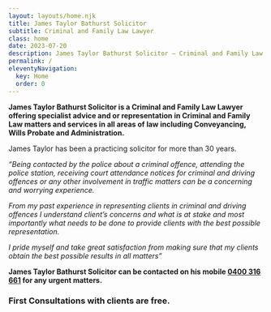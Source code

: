 ```yaml
---
layout: layouts/home.njk
title: James Taylor Bathurst Solicitor
subtitle: Criminal and Family Law Lawyer
class: home
date: 2023-07-20
description: James Taylor Bathurst Solicitor – Criminal and Family Law Lawyer offering specialist advice and or representation in Criminal and Family Law matters and services in all areas of law including Conveyancing, Wills Probate and Administration.
permalink: /
eleventyNavigation:
  key: Home
  order: 0
---
```


**James Taylor Bathurst Solicitor is a Criminal and Family Law Lawyer offering specialist advice and or representation in Criminal and Family Law matters and services in all areas of law including Conveyancing, Wills Probate and Administration.**

James Taylor has been a practicing solicitor for more than 30 years. 

*“Being contacted by the police about a criminal offence, attending the police station, receiving court attendance notices for criminal and driving offences or any other involvement in traffic matters can be a concerning and worrying experience.*

*From my past experience in representing clients in criminal and driving offences I understand client’s concerns and what is at stake and most importantly what needs to be done to provide clients with the best possible representation.*

*I pride myself and take great satisfaction from making sure that my clients obtain the best possible results in all matters”*

**James Taylor Bathurst Solicitor can be contacted on his mobile <a title="Call James Taylor Bathurst Solicitor" alt="Call James Taylor Bathurst Solicitor" href="tel:+61400316661">0400 316 661</a> for any urgent matters.** 

### First Consultations with clients are free. ###



